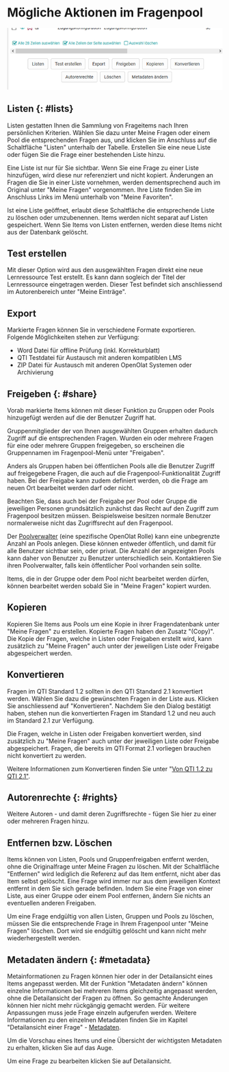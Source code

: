 # Mögliche Aktionen im Fragenpool

![Aktionen im Fragenpool](assets/Fragenpool_aktionen.png)

## Listen {: #lists}

Listen gestatten Ihnen die Sammlung von Frageitems nach Ihren persönlichen Kriterien. Wählen Sie dazu unter Meine Fragen oder einem Pool die entsprechenden Fragen aus, und klicken Sie im Anschluss auf die Schaltfläche "Listen" unterhalb der Tabelle. Erstellen Sie eine neue Liste oder fügen Sie die Frage einer bestehenden Liste hinzu.

Eine Liste ist nur für Sie sichtbar. Wenn Sie eine Frage zu einer Liste hinzufügen, wird diese nur referenziert und nicht kopiert. Änderungen an Fragen die Sie in einer Liste vornehmen, werden dementsprechend auch im Original unter "Meine Fragen" vorgenommen. Ihre Liste finden Sie im Anschluss Links im Menü unterhalb von "Meine Favoriten".

Ist eine Liste geöffnet, erlaubt diese Schaltfläche die entsprechende Liste zu löschen oder umzubenennen. Items werden nicht separat auf Listen gespeichert. Wenn Sie Items von Listen entfernen, werden diese Items nicht aus der Datenbank gelöscht.

## Test erstellen

Mit dieser Option wird aus den ausgewählten Fragen direkt eine neue Lernressource Test erstellt. Es kann dann sogleich der Titel der Lernressource eingetragen werden. Dieser Test befindet sich anschliessend im Autorenbereich unter "Meine Einträge".

## Export

Markierte Fragen können Sie in verschiedene Formate exportieren. Folgende Möglichkeiten stehen zur Verfügung:

* Word Datei für offline Prüfung (inkl. Korrekturblatt)
* QTI Testdatei für Austausch mit anderen kompatiblen LMS
* ZIP Datei für Austausch mit anderen OpenOlat Systemen oder Archivierung

## Freigeben {: #share}

Vorab markierte Items können mit dieser Funktion zu Gruppen oder Pools hinzugefügt werden auf die der Benutzer Zugriff hat.

Gruppenmitglieder der von Ihnen ausgewählten Gruppen erhalten dadurch Zugriff auf die entsprechenden Fragen. Wurden ein oder mehrere Fragen für eine oder mehrere Gruppen freigegeben, so erscheinen die Gruppennamen im Fragenpool-Menü unter "Freigaben".

Anders als Gruppen haben bei öffentlichen Pools alle die Benutzer Zugriff auf freigegebene Fragen, die auch auf die Fragenpool-Funktionalität Zugriff haben. Bei der Freigabe kann zudem definiert werden, ob die Frage am neuen Ort bearbeitet werden darf oder nicht.

Beachten Sie, dass auch bei der Freigabe per Pool oder Gruppe die jeweiligen Personen grundsätzlich zunächst das Recht auf den Zugriff zum Fragenpool besitzen müssen. Beispielsweise besitzen normale Benutzer normalerweise nicht das Zugriffsrecht auf den Fragenpool.

Der [Poolverwalter](Question_Bank_Administration.de.md) (eine spezifische OpenOlat Rolle) kann eine unbegrenzte Anzahl an Pools anlegen. Diese können entweder öffentlich, und damit für alle Benutzer sichtbar sein, oder privat. Die Anzahl der angezeigten Pools kann daher von Benutzer zu Benutzer unterschiedlich sein. Kontaktieren Sie ihren Poolverwalter, falls kein öffentlicher Pool vorhanden sein sollte.

Items, die in der Gruppe oder dem Pool nicht bearbeitet werden dürfen, können bearbeitet werden sobald Sie in "Meine Fragen" kopiert wurden.

## Kopieren

Kopieren Sie Items aus Pools um eine Kopie in ihrer Fragendatenbank unter "Meine Fragen" zu erstellen. Kopierte Fragen haben den Zusatz "(Copy)". Die Kopie der Fragen, welche in Listen oder Freigaben erstellt wird, kann zusätzlich zu "Meine Fragen" auch unter der jeweiligen Liste oder Freigabe abgespeichert werden.

## Konvertieren

Fragen im QTI Standard 1.2 sollten in den QTI Standard 2.1 konvertiert werden. Wählen Sie dazu die gewünschten Fragen in der Liste aus. Klicken Sie anschliessend auf "Konvertieren". Nachdem Sie den Dialog bestätigt haben, stehen nun die konvertierten Fragen im Standard 1.2 und neu auch im Standard 2.1 zur Verfügung.

Die Fragen, welche in Listen oder Freigaben konvertiert werden, sind zusätzlich zu "Meine Fragen" auch unter der jeweiligen Liste oder Freigabe abgespeichert. Fragen, die bereits im QTI Format 2.1 vorliegen brauchen nicht konvertiert zu werden.

Weitere Informationen zum Konvertieren finden Sie unter "[Von QTI 1.2 zu QTI 2.1"](../learningresources/Changing_from_QTI_1.2_to_QTI_2.1.de.md).

## Autorenrechte {: #rights}

Weitere Autoren - und damit deren Zugriffsrechte - fügen Sie hier zu einer oder mehreren Fragen hinzu.

## Entfernen bzw. Löschen

Items können von Listen, Pools und Gruppenfreigaben entfernt werden, ohne die Originalfrage unter Meine Fragen zu löschen. Mit der Schaltfläche "Entfernen" wird lediglich die Referenz auf das Item entfernt, nicht aber das Item selbst gelöscht. Eine Frage wird immer nur aus dem jeweiligen Kontext entfernt in dem Sie sich gerade befinden. Indem Sie eine Frage von einer Liste, aus einer Gruppe oder einem Pool entfernen, ändern Sie nichts an eventuellen anderen Freigaben.

Um eine Frage endgültig von allen Listen, Gruppen und Pools zu löschen, müssen Sie die entsprechende Frage in Ihrem Fragenpool unter "Meine Fragen" löschen. Dort wird sie endgültig gelöscht und kann nicht mehr wiederhergestellt werden.

## Metadaten ändern {: #metadata}

Metainformationen zu Fragen können hier oder in der Detailansicht eines Items angepasst werden. Mit der Funktion "Metadaten ändern" können einzelne Informationen bei mehreren Items gleichzeitig angepasst werden, ohne die Detailansicht der Fragen zu öffnen. So gemachte Änderungen können hier nicht mehr rückgängig gemacht werden. Für weitere Anpassungen muss jede Frage einzeln aufgerufen werden. Weitere Informationen zu den einzelnen Metadaten finden Sie im Kapitel "Detailansicht einer Frage" \- [Metadaten](Item_Detailed_View.de.md#ItemDetailedView-item_details_metadaten).

Um die Vorschau eines Items und eine Übersicht der wichtigsten Metadaten zu erhalten, klicken Sie auf das Auge.

Um eine Frage zu bearbeiten klicken Sie auf Detailansicht.
